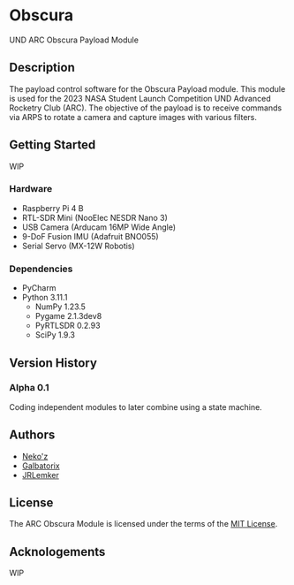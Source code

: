 # Obscura
UND ARC Obscura Payload Module
## Description
The payload control software for the Obscura Payload module. This module is used for the 2023 NASA Student Launch Competition UND Advanced Rocketry Club (ARC). The objective of the payload is to receive commands via ARPS to rotate a camera and capture images with various filters.
## Getting Started
WIP
### Hardware
- Raspberry Pi 4 B
- RTL-SDR Mini (NooElec NESDR Nano 3)
- USB Camera (Arducam 16MP Wide Angle)
- 9-DoF Fusion IMU (Adafruit BNO055)
- Serial Servo (MX-12W Robotis)
### Dependencies
- PyCharm
- Python 3.11.1
    - NumPy 1.23.5
    - Pygame 2.1.3dev8
    - PyRTLSDR 0.2.93
    - SciPy 1.9.3

## Version History
### Alpha 0.1
Coding independent modules to later combine using a state machine.
## Authors
- [Neko'z](mailto:zachariah.palmer@und.edu)
- [Galbatorix](mailto:mason.motschke@und.edu)
- [JRLemker](mailto:joseph.lemker@und.edu)
## License
The ARC Obscura Module is licensed under the terms of the [MIT License](LICENSE).
## Acknologements
WIP
